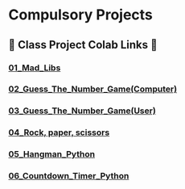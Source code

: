 # Compulsory Projects  

## 📂 **Class Project Colab Links** 🔗

### [01_Mad_Libs](https://colab.research.google.com/drive/1v5JF892a6MZNWJ3TdGSEkKhHX-8afuWA) 

### [02_Guess_The_Number_Game(Computer)](https://colab.research.google.com/drive/1uIRNvh6aawDEHIrlnPVqryv_ynx0zahJ)

### [03_Guess_The_Number_Game(User)](https://colab.research.google.com/drive/1NbBZ9nY4nQoanAMl9Tw42dfGIZTvMnPb)

### [04_Rock, paper, scissors](https://colab.research.google.com/drive/1_5YOltoiafxWREkeH9yifyxhhNDL63Ec)

### [05_Hangman_Python](https://colab.research.google.com/drive/1lLGYcLV6StdwwZ2Zx34E3GCBK7SbrVJ8#scrollTo=7f2jrjcVHckp)

### [06_Countdown_Timer_Python](https://colab.research.google.com/drive/1N4f6yRY2l3wKgYdwGyXGyKCudsfxF2hM#scrollTo=FBpZrH2PI2TW&uniqifier=10)
